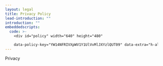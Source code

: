 ```yaml
---
layout: legal
title: Privacy Policy
lead-introduction: ""
introduction: ""
embeddedscripts:
  code: >-
    <div id="policy" width="640" height="480" 

    data-policy-key="YW14NFRIVXpWV1Y1UlVvMlJXYzlQUT09" data-extra="h-align=left&h-depth=3&no-title=true&table-style=accordion" > </div><script src="https://app.termageddon.com/js/termageddon.js"></script>
---
```

Privacy